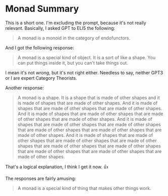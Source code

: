 # Monad Summary
This is a short one. I'm excluding the prompt, because it's not really relevant. Basically, I asked GPT to ELI5 the following:

> A monad is a monoid in the category of endofunctors.

And I got the following response:

> A monad is a special kind of object. It is a sort of like a shape. You can put things inside it, but you can't take things out.

I mean it's not *wrong*, but it's not right either. Needless to say, neither GPT3 or I are expert Category Theorists.

Another response:

> A monad is a shape.  It is a shape that is made of other shapes and it is made of shapes that are made of other shapes.  And it is made of shapes that are made of other shapes that are made of other shapes.  And it is made of shapes that are made of other shapes that are made of other shapes that are made of other shapes.  And it is made of shapes that are made of other shapes that are made of other shapes that are made of other shapes that are made of other shapes that are made of other shapes.  And it is made of shapes that are made of other shapes that are made of other shapes that are made of other shapes that are made of other shapes that are made of other shapes that are made of other shapes that are made of other shapes that are made of other shapes.

That's a logical explanation, I think I get it now. 👍

The responses are fairly amusing:

> A monad is a special kind of thing that makes other things work.
